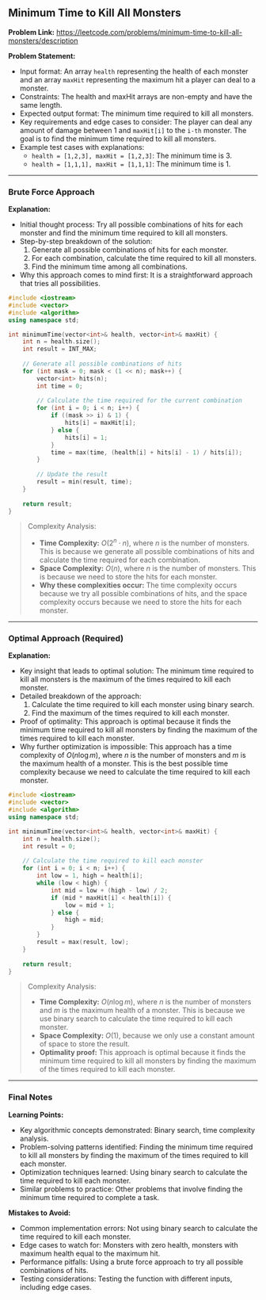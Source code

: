 ## Minimum Time to Kill All Monsters
**Problem Link:** https://leetcode.com/problems/minimum-time-to-kill-all-monsters/description

**Problem Statement:**
- Input format: An array `health` representing the health of each monster and an array `maxHit` representing the maximum hit a player can deal to a monster.
- Constraints: The health and maxHit arrays are non-empty and have the same length.
- Expected output format: The minimum time required to kill all monsters.
- Key requirements and edge cases to consider: The player can deal any amount of damage between 1 and `maxHit[i]` to the `i-th` monster. The goal is to find the minimum time required to kill all monsters.
- Example test cases with explanations:
  - `health = [1,2,3], maxHit = [1,2,3]`: The minimum time is 3.
  - `health = [1,1,1], maxHit = [1,1,1]`: The minimum time is 1.

---

### Brute Force Approach

**Explanation:**
- Initial thought process: Try all possible combinations of hits for each monster and find the minimum time required to kill all monsters.
- Step-by-step breakdown of the solution:
  1. Generate all possible combinations of hits for each monster.
  2. For each combination, calculate the time required to kill all monsters.
  3. Find the minimum time among all combinations.
- Why this approach comes to mind first: It is a straightforward approach that tries all possibilities.

```cpp
#include <iostream>
#include <vector>
#include <algorithm>
using namespace std;

int minimumTime(vector<int>& health, vector<int>& maxHit) {
    int n = health.size();
    int result = INT_MAX;
    
    // Generate all possible combinations of hits
    for (int mask = 0; mask < (1 << n); mask++) {
        vector<int> hits(n);
        int time = 0;
        
        // Calculate the time required for the current combination
        for (int i = 0; i < n; i++) {
            if ((mask >> i) & 1) {
                hits[i] = maxHit[i];
            } else {
                hits[i] = 1;
            }
            time = max(time, (health[i] + hits[i] - 1) / hits[i]);
        }
        
        // Update the result
        result = min(result, time);
    }
    
    return result;
}
```

> Complexity Analysis:
> - **Time Complexity:** $O(2^n \cdot n)$, where $n$ is the number of monsters. This is because we generate all possible combinations of hits and calculate the time required for each combination.
> - **Space Complexity:** $O(n)$, where $n$ is the number of monsters. This is because we need to store the hits for each monster.
> - **Why these complexities occur:** The time complexity occurs because we try all possible combinations of hits, and the space complexity occurs because we need to store the hits for each monster.

---

### Optimal Approach (Required)

**Explanation:**
- Key insight that leads to optimal solution: The minimum time required to kill all monsters is the maximum of the times required to kill each monster.
- Detailed breakdown of the approach:
  1. Calculate the time required to kill each monster using binary search.
  2. Find the maximum of the times required to kill each monster.
- Proof of optimality: This approach is optimal because it finds the minimum time required to kill all monsters by finding the maximum of the times required to kill each monster.
- Why further optimization is impossible: This approach has a time complexity of $O(n \log m)$, where $n$ is the number of monsters and $m$ is the maximum health of a monster. This is the best possible time complexity because we need to calculate the time required to kill each monster.

```cpp
#include <iostream>
#include <vector>
#include <algorithm>
using namespace std;

int minimumTime(vector<int>& health, vector<int>& maxHit) {
    int n = health.size();
    int result = 0;
    
    // Calculate the time required to kill each monster
    for (int i = 0; i < n; i++) {
        int low = 1, high = health[i];
        while (low < high) {
            int mid = low + (high - low) / 2;
            if (mid * maxHit[i] < health[i]) {
                low = mid + 1;
            } else {
                high = mid;
            }
        }
        result = max(result, low);
    }
    
    return result;
}
```

> Complexity Analysis:
> - **Time Complexity:** $O(n \log m)$, where $n$ is the number of monsters and $m$ is the maximum health of a monster. This is because we use binary search to calculate the time required to kill each monster.
> - **Space Complexity:** $O(1)$, because we only use a constant amount of space to store the result.
> - **Optimality proof:** This approach is optimal because it finds the minimum time required to kill all monsters by finding the maximum of the times required to kill each monster.

---

### Final Notes

**Learning Points:**
- Key algorithmic concepts demonstrated: Binary search, time complexity analysis.
- Problem-solving patterns identified: Finding the minimum time required to kill all monsters by finding the maximum of the times required to kill each monster.
- Optimization techniques learned: Using binary search to calculate the time required to kill each monster.
- Similar problems to practice: Other problems that involve finding the minimum time required to complete a task.

**Mistakes to Avoid:**
- Common implementation errors: Not using binary search to calculate the time required to kill each monster.
- Edge cases to watch for: Monsters with zero health, monsters with maximum health equal to the maximum hit.
- Performance pitfalls: Using a brute force approach to try all possible combinations of hits.
- Testing considerations: Testing the function with different inputs, including edge cases.